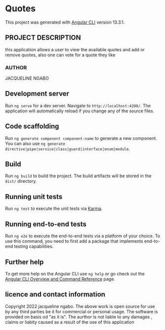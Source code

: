 # Quotes

This project was generated with [Angular CLI](https://github.com/angular/angular-cli) version 13.3.1.

## PROJECT DESCRIPTION
<P> this application allows a user to view the available quotes and add or remove quotes, also one can vote for a quote they like</P>

### AUTHOR
<P> JACQUELINE NGABO </P>

## Development server

Run `ng serve` for a dev server. Navigate to `http://localhost:4200/`. The application will automatically reload if you change any of the source files.

## Code scaffolding

Run `ng generate component component-name` to generate a new component. You can also use `ng generate directive|pipe|service|class|guard|interface|enum|module`.

## Build

Run `ng build` to build the project. The build artifacts will be stored in the `dist/` directory.

## Running unit tests

Run `ng test` to execute the unit tests via [Karma](https://karma-runner.github.io).

## Running end-to-end tests

Run `ng e2e` to execute the end-to-end tests via a platform of your choice. To use this command, you need to first add a package that implements end-to-end testing capabilities.

## Further help

To get more help on the Angular CLI use `ng help` or go check out the [Angular CLI Overview and Command Reference](https://angular.io/cli) page.
## licence and contact information
<p> Copyright 2022 jacqueline ngabo. The above work is open source for use by any third parties be it for commercial or personal usage. The software is provided on basis od "as it is". The aurthor is not liable to any damages , claims or liabity  caused as a result of the use of this application </p>